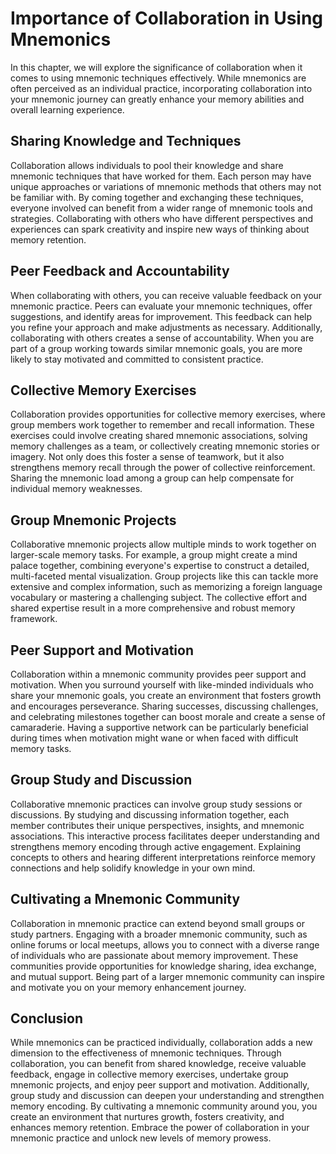 # Importance of Collaboration in Using Mnemonics

In this chapter, we will explore the significance of collaboration when it comes to using mnemonic techniques effectively. While mnemonics are often perceived as an individual practice, incorporating collaboration into your mnemonic journey can greatly enhance your memory abilities and overall learning experience.

## Sharing Knowledge and Techniques

Collaboration allows individuals to pool their knowledge and share mnemonic techniques that have worked for them. Each person may have unique approaches or variations of mnemonic methods that others may not be familiar with. By coming together and exchanging these techniques, everyone involved can benefit from a wider range of mnemonic tools and strategies. Collaborating with others who have different perspectives and experiences can spark creativity and inspire new ways of thinking about memory retention.

## Peer Feedback and Accountability

When collaborating with others, you can receive valuable feedback on your mnemonic practice. Peers can evaluate your mnemonic techniques, offer suggestions, and identify areas for improvement. This feedback can help you refine your approach and make adjustments as necessary. Additionally, collaborating with others creates a sense of accountability. When you are part of a group working towards similar mnemonic goals, you are more likely to stay motivated and committed to consistent practice.

## Collective Memory Exercises

Collaboration provides opportunities for collective memory exercises, where group members work together to remember and recall information. These exercises could involve creating shared mnemonic associations, solving memory challenges as a team, or collectively creating mnemonic stories or imagery. Not only does this foster a sense of teamwork, but it also strengthens memory recall through the power of collective reinforcement. Sharing the mnemonic load among a group can help compensate for individual memory weaknesses.

## Group Mnemonic Projects

Collaborative mnemonic projects allow multiple minds to work together on larger-scale memory tasks. For example, a group might create a mind palace together, combining everyone's expertise to construct a detailed, multi-faceted mental visualization. Group projects like this can tackle more extensive and complex information, such as memorizing a foreign language vocabulary or mastering a challenging subject. The collective effort and shared expertise result in a more comprehensive and robust memory framework.

## Peer Support and Motivation

Collaboration within a mnemonic community provides peer support and motivation. When you surround yourself with like-minded individuals who share your mnemonic goals, you create an environment that fosters growth and encourages perseverance. Sharing successes, discussing challenges, and celebrating milestones together can boost morale and create a sense of camaraderie. Having a supportive network can be particularly beneficial during times when motivation might wane or when faced with difficult memory tasks.

## Group Study and Discussion

Collaborative mnemonic practices can involve group study sessions or discussions. By studying and discussing information together, each member contributes their unique perspectives, insights, and mnemonic associations. This interactive process facilitates deeper understanding and strengthens memory encoding through active engagement. Explaining concepts to others and hearing different interpretations reinforce memory connections and help solidify knowledge in your own mind.

## Cultivating a Mnemonic Community

Collaboration in mnemonic practice can extend beyond small groups or study partners. Engaging with a broader mnemonic community, such as online forums or local meetups, allows you to connect with a diverse range of individuals who are passionate about memory improvement. These communities provide opportunities for knowledge sharing, idea exchange, and mutual support. Being part of a larger mnemonic community can inspire and motivate you on your memory enhancement journey.

## Conclusion

While mnemonics can be practiced individually, collaboration adds a new dimension to the effectiveness of mnemonic techniques. Through collaboration, you can benefit from shared knowledge, receive valuable feedback, engage in collective memory exercises, undertake group mnemonic projects, and enjoy peer support and motivation. Additionally, group study and discussion can deepen your understanding and strengthen memory encoding. By cultivating a mnemonic community around you, you create an environment that nurtures growth, fosters creativity, and enhances memory retention. Embrace the power of collaboration in your mnemonic practice and unlock new levels of memory prowess.
